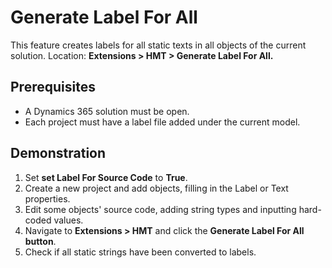 # Generate Label For All

This feature creates labels for all static texts in all objects of the current solution. Location: **Extensions > HMT > Generate Label For All.**

## Prerequisites

- A Dynamics 365 solution must be open.
- Each project must have a label file added under the current model.

## Demonstration

1. Set **set Label For Source Code** to **True**.
2. Create a new project and add objects, filling in the Label or Text properties.
3. Edit some objects' source code, adding string types and inputting hard-coded values.
4. Navigate to **Extensions > HMT** and click the **Generate Label For All button**.
5. Check if all static strings have been converted to labels.